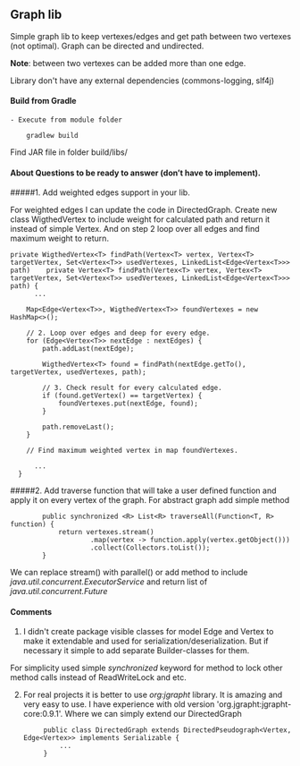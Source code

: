 ﻿## Graph lib 

Simple graph lib to keep vertexes/edges and get path between two vertexes (not optimal).
Graph can be directed and undirected.

**Note**: between two vertexes can be added more than one edge.

Library don't have any external dependencies (commons-logging, slf4j)

#### Build from Gradle
    - Execute from module folder

        gradlew build

Find JAR file in folder build/libs/

#### About Questions to be ready to answer (don’t have to implement).

#####1.  Add weighted edges support in your lib.

For weighted edges I can update the code in DirectedGraph.
Create new class WigthedVertex to include weight for calculated path and return it instead of simple Vertex.
And on step 2 loop over all edges and find maximum weight to return.

    private WigthedVertex<T> findPath(Vertex<T> vertex, Vertex<T> targetVertex, Set<Vertex<T>> usedVertexes, LinkedList<Edge<Vertex<T>>> path)    private Vertex<T> findPath(Vertex<T> vertex, Vertex<T> targetVertex, Set<Vertex<T>> usedVertexes, LinkedList<Edge<Vertex<T>>> path) {
          ...
          
        Map<Edge<Vertex<T>>, WigthedVertex<T>> foundVertexes = new HashMap<>();

        // 2. Loop over edges and deep for every edge.
        for (Edge<Vertex<T>> nextEdge : nextEdges) {
            path.addLast(nextEdge);
  
            WigthedVertex<T> found = findPath(nextEdge.getTo(), targetVertex, usedVertexes, path);
  
            // 3. Check result for every calculated edge.
            if (found.getVertex() == targetVertex) {
                foundVertexes.put(nextEdge, found);
            }

            path.removeLast();
        }

        // Find maximum weighted vertex in map foundVertexes.
          
          ...
      }


#####2. Add traverse function that will take a user defined function and apply it on every vertex of the graph.
 For abstract graph add simple method
        
            public synchronized <R> List<R> traverseAll(Function<T, R> function) {
                return vertexes.stream()
                        .map(vertex -> function.apply(vertex.getObject()))
                        .collect(Collectors.toList());
            }

We can replace stream() with parallel() or add method to include _java.util.concurrent.ExecutorService_ and
 return list of _java.util.concurrent.Future<T>_


#### Comments
1. I didn't create package visible classes for model Edge and Vertex to make it extendable and used for
serialization/deserialization. But if necessary it simple to add separate Builder-classes for them.

For simplicity used simple _synchronized_ keyword for method to lock other method calls instead of ReadWriteLock and etc.


2. For real projects it is better to use _org:jgrapht_ library. 
It is amazing and very easy to use. 
I have experience with old version 'org.jgrapht:jgrapht-core:0.9.1'. Where we can simply extend our DirectedGraph 

            public class DirectedGraph extends DirectedPseudograph<Vertex, Edge<Vertex>> implements Serializable {
                ... 
            } 
            
